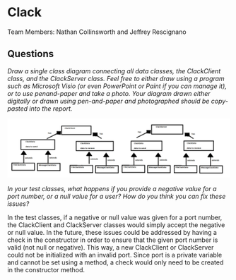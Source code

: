 # Clack

Team Members: Nathan Collinsworth and Jeffrey Rescignano

## Questions
*Draw a single class diagram connecting all data classes, the ClackClient  class, and the ClackServer class. Feel free to either draw using a program such as Microsoft Visio (or even PowerPoint or Paint if you can manage it), or to use penand-paper and take a photo. Your diagram drawn either digitally or drawn using pen-and-paper and photographed should be copy-pasted into the report.*

![Clack Class Diagram](https://github.com/JeffResc/Clack/blob/master/resources/ClackClassDiagram.png)

*In your test classes, what happens if you provide a negative value for a port number, or a null value for a user? How do you think you can fix these issues?*

In the test classes, if a negative or null value was given for a port number, the ClackClient and ClackServer classes would simply accept the negative or null value. In the future, these issues could be addressed by having a check in the constructor in order to ensure that the given port number is valid (not null or negative). This way, a new ClackClient or ClackServer could not be initialized with an invalid port. Since port is a private variable and cannot be set using a method, a check would only need to be created in the constructor method.
